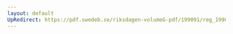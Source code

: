 ```yaml
---
layout: default
UpRedirect: https://pdf.swedeb.se/riksdagen-volumeG-pdf/199091/reg_199091/reg_199091_0454.pdf
---
```

